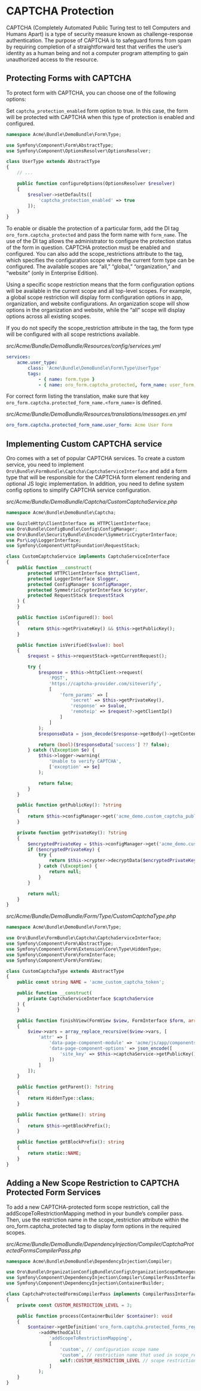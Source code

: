 <a id="bundle-docs-platform-form-bundle-captcha"></a>

# CAPTCHA Protection

CAPTCHA (Completely Automated Public Turing test to tell Computers and Humans Apart) is a type of security measure known
as challenge-response authentication. The purpose of CAPTCHA is to safeguard forms from spam by requiring completion of a straightforward test that verifies
the user’s identity as a human being and not a computer program attempting to gain unauthorized access to the resource.

## Protecting Forms with CAPTCHA

To protect form with CAPTCHA, you can choose one of the following options:

Set `captcha_protection_enabled` form option to true. In this case, the form will be protected with CAPTCHA when this type of
protection is enabled and configured.

```php
namespace Acme\Bundle\DemoBundle\Form\Type;

use Symfony\Component\Form\AbstractType;
use Symfony\Component\OptionsResolver\OptionsResolver;

class UserType extends AbstractType
{
    // ...

    public function configureOptions(OptionsResolver $resolver)
    {
        $resolver->setDefaults([
            'captcha_protection_enabled' => true
        ]);
    }
}
```

To enable or disable the protection of a particular form,  add the DI tag `oro_form.captcha_protected`
and pass the form name with `form_name`. The use of the DI tag allows the administrator to configure the protection status
of the form in question. CAPTCHA protection must be enabled and configured. You can also add the scope_restrictions attribute to the tag, which specifies the configuration scope where the current form type can be configured. The available scopes are “all,” “global,” “organization,” and “website” (only in Enterprise Edition).

Using a specific scope restriction means that the form configuration options will be available in the current scope and all top-level scopes. For example, a global scope restriction will display form configuration options in app, organization, and website configurations. An organization scope will show options in the organization and website, while the “all” scope will display options across all existing scopes.

If you do not specify the scope_restriction attribute in the tag, the form type will be configured with all scope restrictions available.

*src/Acme/Bundle/DemoBundle/Resources/config/services.yml*
```yaml
services:
    acme.user_type:
        class: 'Acme\Bundle\DemoBundle\Form\Type\UserType'
        tags:
            - { name: form.type }
            - { name: oro_form.captcha_protected, form_name: user_form, scope_restrictions: all }
```

For correct form listing the translation, make sure that key `oro_form.captcha.protected_form_name.<form_name>` is defined.

*src/Acme/Bundle/DemoBundle/Resources/translations/messages.en.yml*
```yaml
oro_form.captcha.protected_form_name.user_form: Acme User Form
```

## Implementing Custom CAPTCHA service

Oro comes with a set of popular CAPTCHA services.
To create a custom service, you need to implement `Oro\Bundle\FormBundle\Captcha\CaptchaServiceInterface` and add a form type
that will be responsible for the CAPTCHA form element rendering and optional JS logic implementation.
In addition, you need to define system config options to simplify CAPTCHA service configuration.

*src/Acme/Bundle/DemoBundle/Captcha/CustomCaptchaService.php*
```php
namespace Acme\Bundle\DemoBundle\Captcha;

use GuzzleHttp\ClientInterface as HTTPClientInterface;
use Oro\Bundle\ConfigBundle\Config\ConfigManager;
use Oro\Bundle\SecurityBundle\Encoder\SymmetricCrypterInterface;
use Psr\Log\LoggerInterface;
use Symfony\Component\HttpFoundation\RequestStack;

class CustomCaptchaService implements CaptchaServiceInterface
{
    public function __construct(
        protected HTTPClientInterface $httpClient,
        protected LoggerInterface $logger,
        protected ConfigManager $configManager,
        protected SymmetricCrypterInterface $crypter,
        protected RequestStack $requestStack
    ) {
    }

    public function isConfigured(): bool
    {
        return $this->getPrivateKey() && $this->getPublicKey();
    }

    public function isVerified($value): bool
    {
        $request = $this->requestStack->getCurrentRequest();

        try {
            $response = $this->httpClient->request(
                'POST',
                'https://captcha-provider.com/siteverify',
                [
                    'form_params' => [
                        'secret' => $this->getPrivateKey(),
                        'response' => $value,
                        'remoteip' => $request?->getClientIp()
                    ]
                ]
            );
            $responseData = json_decode($response->getBody()->getContents(), JSON_OBJECT_AS_ARRAY);

            return (bool)($responseData['success'] ?? false);
        } catch (\Exception $e) {
            $this->logger->warning(
                'Unable to verify CAPTCHA',
                ['exception' => $e]
            );

            return false;
        }
    }

    public function getPublicKey(): ?string
    {
        return $this->configManager->get('acme_demo.custom_captcha_public_key');
    }

    private function getPrivateKey(): ?string
    {
        $encryptedPrivateKey = $this->configManager->get('acme_demo.custom_captcha_private_key');
        if ($encryptedPrivateKey) {
            try {
                return $this->crypter->decryptData($encryptedPrivateKey);
            } catch (\Exception) {
                return null;
            }
        }

        return null;
    }
}
```

*src/Acme/Bundle/DemoBundle/Form/Type/CustomCaptchaType.php*
```php
namespace Acme\Bundle\DemoBundle\Form\Type;

use Oro\Bundle\FormBundle\Captcha\CaptchaServiceInterface;
use Symfony\Component\Form\AbstractType;
use Symfony\Component\Form\Extension\Core\Type\HiddenType;
use Symfony\Component\Form\FormInterface;
use Symfony\Component\Form\FormView;

class CustomCaptchaType extends AbstractType
{
    public const string NAME = 'acme_custom_captcha_token';

    public function __construct(
        private CaptchaServiceInterface $captchaService
    ) {
    }

    public function finishView(FormView $view, FormInterface $form, array $options)
    {
        $view->vars = array_replace_recursive($view->vars, [
            'attr' => [
                'data-page-component-module' => 'acme/js/app/components/custom-captcha-component',
                'data-page-component-options' => json_encode([
                    'site_key' => $this->captchaService->getPublicKey()
                ])
            ]
        ]);
    }

    public function getParent(): ?string
    {
        return HiddenType::class;
    }

    public function getName(): string
    {
        return $this->getBlockPrefix();
    }

    public function getBlockPrefix(): string
    {
        return static::NAME;
    }
}
```

## Adding a New Scope Restriction to CAPTCHA Protected Form Services

To add a new CAPTCHA-protected form scope restriction, call the addScopeToRestrictionMapping method in your bundle’s compiler pass. Then, use the restriction name in the scope_restriction attribute within the oro_form.captcha_protected tag to display form options in the required scopes.

*src/Acme/Bundle/DemoBundle/DependencyInjection/Compiler/CaptchaProtectedFormsCompilerPass.php*
```php
namespace Acme\Bundle\DemoBundle\DependencyInjection\Compiler;

use Oro\Bundle\OrganizationConfigBundle\Config\OrganizationScopeManager;
use Symfony\Component\DependencyInjection\Compiler\CompilerPassInterface;
use Symfony\Component\DependencyInjection\ContainerBuilder;

class CaptchaProtectedFormsCompilerPass implements CompilerPassInterface
{
    private const CUSTOM_RESTRICTION_LEVEL = 3;

    public function process(ContainerBuilder $container): void
    {
        $container->getDefinition('oro_form.captcha.protected_forms_registry')
            ->addMethodCall(
                'addScopeToRestrictionMapping',
                [
                    'custom', // configuration scope name
                    'custom', // restriction name that used in scope_restrictions tag attribute
                    self::CUSTOM_RESTRICTION_LEVEL // scope restriction level
                ]
            );
    }
}
```
